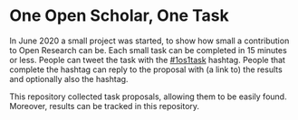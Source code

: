 # One Open Scholar, One Task

In June 2020 a small project was started, to show how small a contribution to Open Research can be.
Each small task can be completed in 15 minutes or less. People can tweet the task with the
[#1os1task]() hashtag. People that complete the hashtag can reply to the proposal with (a link
to) the results and optionally also the hashtag.

This repository collected task proposals, allowing them to be easily found. Moreover, results
can be tracked in this repository.
